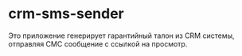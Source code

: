 # crm-sms-sender
Это приложение генерирует гарантийный талон из CRM системы, отправляя СМС сообщение с ссылкой на просмотр.
